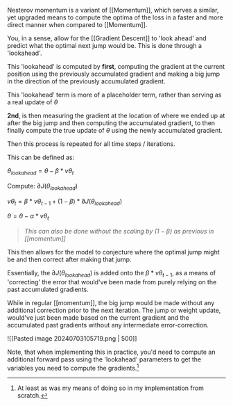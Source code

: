 Nesterov momentum is a variant of [[Momentum]], which serves a similar, yet upgraded means to compute the optima of the loss in a faster and more direct manner when compared to [[Momentum]].

You, in a sense, allow for the [[Gradient Descent]] to 'look ahead' and predict what the optimal next jump would be. This is done through a 'lookahead'.

This 'lookahead' is computed by **first**, computing the gradient at the current position using the previously accumulated gradient and making a big jump in the direction of the previously accumulated gradient.

This 'lookahead' term is more of a placeholder term, rather than serving as a real update of $\theta$

**2nd**, is then measuring the gradient at the location of where we ended up at after the big jump and then computing the accumulated gradient, to then finally compute the true update of $\theta$ using the newly accumulated gradient.

Then this process is repeated for all time steps / iterations.

This can be defined as:

$\theta_{lookahead} = \theta - \beta* v\theta_t$ 

Compute: $∂J(\theta_{lookahead})$

$v\theta_t = \beta * v\theta_{t-1} + ( 1 - \beta ) * ∂J(\theta_{lookahead})$

$\theta = \theta - \alpha * v\theta_t$

> *This can also be done without the scaling by $(1 - \beta)$ as previous in [[momentum]]*

This then allows for the model to conjecture where the optimal jump might be and then correct after making that jump.

Essentially, the $∂J(\theta_{lookahead})$ is added onto the $\beta * v\theta_{t-1}$, as a means of 'correcting' the error that would've been made from purely relying on the past accumulated gradients.

While in regular [[momentum]], the big jump would be made without any additional correction prior to the next iteration. The jump or weight update, would've just been made based on the current gradient and the accumulated past gradients without any intermediate error-correction.

![[Pasted image 20240703105719.png | 500]]

Note, that when implementing this in practice, you'd need to compute an additional forward pass using the 'lookahead' parameters to get the variables you need to compute the gradients.[^1]

[^1]: At least as was my means of doing so in my implementation from scratch.
